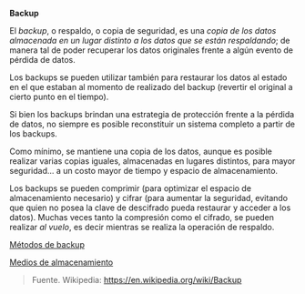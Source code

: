 **Backup**

El *backup*, o respaldo, o copia de seguridad, es una *copia de los datos almacenada en un lugar distinto a los datos que se están respaldando*; de manera tal de poder recuperar los datos originales frente a algún evento de pérdida de datos.

Los backups se pueden utilizar también para restaurar los datos al estado en el que estaban al momento de realizado del backup (revertir el original a cierto punto en el tiempo).

Si bien los backups brindan una estrategia de protección frente a la pérdida de datos, no siempre es posible reconstituir un sistema completo a partir de los backups.

Como mínimo, se mantiene una copia de los datos, aunque es posible realizar varias copias iguales, almacenadas en lugares distintos, para mayor seguridad... a un costo mayor de tiempo y espacio de almacenamiento.

Los backups se pueden comprimir (para optimizar el espacio de almacenamiento necesario) y cifrar (para aumentar la seguridad, evitando que quien no posea la clave de descifrado pueda restaurar y acceder a los datos). Muchas veces tanto la compresión como el cifrado, se pueden realizar *al vuelo*, es decir mientras se realiza la operación de respaldo.

[Métodos de backup](BACKUP-Methods.md)

[Medios de almacenamiento](BACKUP-StorageMedia.md)

> Fuente. Wikipedia: https://en.wikipedia.org/wiki/Backup